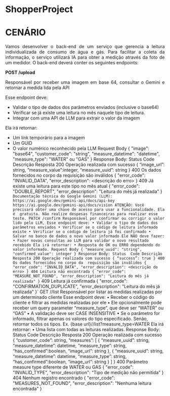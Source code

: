 # ShopperProject

# CENÁRIO

<p align="justify">Vamos desenvolver o back-end de um serviço que gerencia a leitura individualizada de 
consumo de água e gás. Para facilitar a coleta da informação, o serviço utilizará IA para 
obter a medição através da foto de um medidor.
O back-end deverá conter os seguintes endpoints:
</p>

<b>POST /upload</b>

<p align="justify">Responsável por receber uma imagem em base 64, consultar o Gemini e retornar a 
medida lida pela API

Esse endpoint deve:

- Validar o tipo de dados dos parâmetros enviados (inclusive o base64)
- Verificar se já existe uma leitura no mês naquele tipo de leitura.
- Integrar com uma API de LLM para extrair o valor da imagem

Ela irá retornar:

- Um link temporário para a imagem
- Um GUID
- O valor numérico reconhecido pela LLM
  Request Body
  {
  "image": "base64",
  "customer_code": "string",
  "measure_datetime": "datetime",
  "measure_type": "WATER" ou "GAS"
  }
  Response Body:
  Status
  Code
  Descrição Resposta
  200 Operação realizada com sucesso {
  “image_url”: string,
  “measure_value”:integer,
  “measure_uuid”: string
  }
  400 Os dados fornecidos no corpo da
  requisição são inválidos
  {
  "error_code": "INVALID_DATA",
  "error_description": <descrição do
  erro>
  }
  409 Já existe uma leitura para este tipo
  no mês atual
  {
  "error_code": "DOUBLE_REPORT",
  "error_description": "Leitura do mês já
  realizada"
  }`
Documentação técnica do Google Gemini (LLM):
https://ai.google.dev/gemini-api/docs/api-key
https://ai.google.dev/gemini-api/docs/vision
ATENÇÃO: Você precisará obter uma chave de acesso para usar a funcionalidade. Ela é 
gratuita. Não realize despesas financeiras para realizar esse teste.
PATCH /confirm
Responsável por confirmar ou corrigir o valor lido pelo LLM,
Esse endpoint deve:
• Validar o tipo de dados dos parâmetros enviados
• Verificar se o código de leitura informado existe
• Verificar se o código de leitura já foi confirmado
• Salvar no banco de dados o novo valor informado
Ele NÃO deve fazer:
• Fazer novas consultas ao LLM para validar o novo resultado recebido
Ela irá retornar:
• Resposta de OK ou ERRO dependendo do valor informado.
Request Body
{
 "measure_uuid": "string",
 "confirmed_value": integer
}
Response Body:
Status 
Code
Descrição Resposta
200 Operação realizada com sucesso {
 “success”: true
}
400 Os dados fornecidos no corpo da 
requisição são inválidos
{
 "error_code": "INVALID_DATA",
 "error_description": <descrição do 
erro>
}
404 Leitura não encontrada {
 "error_code": 
"MEASURE_NOT_FOUND",
 "error_description": "Leitura do mês já 
realizada"
}`
  409 Leitura já confirmada {
  "error_code":
  "CONFIRMATION_DUPLICATE",
  "error_description": "Leitura do mês já
  realizada"
  }`
  GET /<customer code>/list
  Responsável por listar as medidas realizadas por um determinado cliente
  Esse endpoint deve:
  • Receber o código do cliente e filtrar as medidas realizadas por ele
  • Ele opcionalmente pode receber um query parameter “measure_type”, que
  deve ser “WATER” ou “GAS”
  ▪ A validação deve ser CASE INSENSITIVE
  ▪ Se o parâmetro for informado, filtrar apenas os valores do tipo
  especificado. Senão, retornar todos os tipos.
  Ex. {base url}/<customer code>/list?measure_type=WATER
  Ela irá retornar:
  • Uma lista com todas as leituras realizadas.
  Response Body:
  Status Code Descrição Resposta
  200 Operação realizada com sucesso {
  “customer_code”: string,
  “measures”: [
  {
  “measure_uuid”: string,
  “measure_datetime”: datetime,
  “measure_type”: string,
  “has_confirmed”:boolean,
  “image_url”: string
  },
  {
  “measure_uuid”: string,
  “measure_datetime”: datetime,
  “measure_type”: string,
  “has_confirmed”:boolean,
  “image_url”: string
  }
  ]
  }
  400 Parâmetro measure type
  diferente de WATER ou GAS
  {
  "error_code": "INVALID_TYPE",
  "error_description": “Tipo de medição não
  permitida”
  }
  404 Nenhum registro encontrado {
  "error_code": "MEASURES_NOT_FOUND",
  "error_description": "Nenhuma leitura
  encontrada"
  }
